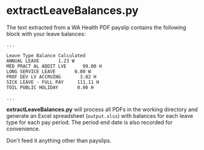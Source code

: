 # extractLeaveBalances.py

The text extracted from a WA Health PDF payslip contains the following block with your leave balances:

```
...

Leave Type Balance Calculated
ANNUAL LEAVE       1.23 W
MED PRACT AL ADDIT LVE      99.00 H
LONG SERVICE LEAVE       0.00 W
PROF DEV LV ACCRUING       3.02 H
SICK LEAVE - FULL PAY     111.11 H
TOIL PUBLIC HOLIDAY       0.00 H

...
```

**extractLeaveBalances.py** will process all PDFs in the working directory and generate an Excel spreadsheet (`output.xlsx`) with balances for each leave type for each pay period. The period end date is also recorded for convenience.

Don't feed it anything other than payslips.
